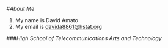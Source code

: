 #_About Me_ 

1. My name is David Amato
2. My email is davida8861@hstat.org

###_High School of Telecommunications Arts and Technology_